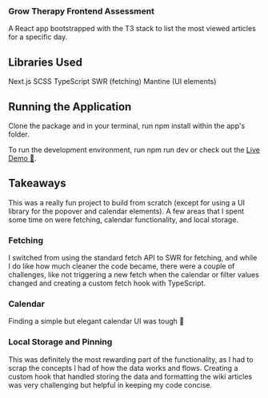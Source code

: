 ### Grow Therapy Frontend Assessment

A React app bootstrapped with the T3 stack to list the most viewed articles for a specific day.

## Libraries Used

Next.js
SCSS
TypeScript
SWR (fetching)
Mantine (UI elements)

## Running the Application

Clone the package and in your terminal, run npm install within the app's folder.

To run the development environment, run npm run dev or check out the [Live Demo 🚀](https://grow-takehome.vercel.app/).

## Takeaways

This was a really fun project to build from scratch (except for using a UI library for the popover and calendar elements). A few areas that I spent some time on were fetching, calendar functionality, and local storage.

### Fetching

I switched from using the standard fetch API to SWR for fetching, and while I do like how much cleaner the code became, there were a couple of challenges, like not triggering a new fetch when the calendar or filter values changed and creating a custom fetch hook with TypeScript.

### Calendar

Finding a simple but elegant calendar UI was tough 🫡

### Local Storage and Pinning

This was definitely the most rewarding part of the functionality, as I had to scrap the concepts I had of how the data works and flows. Creating a custom hook that handled storing the data and formatting the wiki articles was very challenging but helpful in keeping my code concise.
